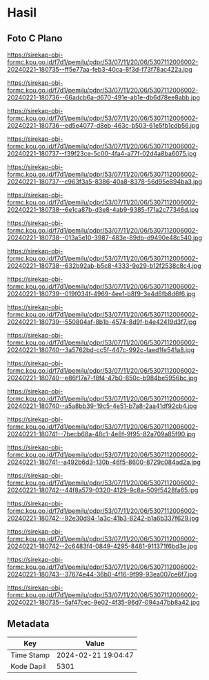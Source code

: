 # Hasil

## Foto C Plano

https://sirekap-obj-formc.kpu.go.id/f7d1/pemilu/pdpr/53/07/11/20/06/5307112006002-20240221-180735--ff5e77aa-feb3-40ca-8f3d-f73f78ac422a.jpg

https://sirekap-obj-formc.kpu.go.id/f7d1/pemilu/pdpr/53/07/11/20/06/5307112006002-20240221-180736--66adcb6a-d670-491e-ab1e-db6d78ee8abb.jpg

https://sirekap-obj-formc.kpu.go.id/f7d1/pemilu/pdpr/53/07/11/20/06/5307112006002-20240221-180736--ed5e4077-d8eb-463c-b503-61e5fb1cdb56.jpg

https://sirekap-obj-formc.kpu.go.id/f7d1/pemilu/pdpr/53/07/11/20/06/5307112006002-20240221-180737--f39f23ce-5c00-4fa4-a77f-02d4a8ba6075.jpg

https://sirekap-obj-formc.kpu.go.id/f7d1/pemilu/pdpr/53/07/11/20/06/5307112006002-20240221-180737--c963f3a5-8386-40a8-8378-56d95e894ba3.jpg

https://sirekap-obj-formc.kpu.go.id/f7d1/pemilu/pdpr/53/07/11/20/06/5307112006002-20240221-180738--6e1ca87b-d3e8-4ab9-9385-f71a2c77346d.jpg

https://sirekap-obj-formc.kpu.go.id/f7d1/pemilu/pdpr/53/07/11/20/06/5307112006002-20240221-180738--013a5e10-3987-483e-89db-d9490e48c540.jpg

https://sirekap-obj-formc.kpu.go.id/f7d1/pemilu/pdpr/53/07/11/20/06/5307112006002-20240221-180738--632b92ab-b5c8-4333-9e29-b12f2538c8c4.jpg

https://sirekap-obj-formc.kpu.go.id/f7d1/pemilu/pdpr/53/07/11/20/06/5307112006002-20240221-180739--019f034f-4969-4ee1-b8f9-3e4d6fb8d6f6.jpg

https://sirekap-obj-formc.kpu.go.id/f7d1/pemilu/pdpr/53/07/11/20/06/5307112006002-20240221-180739--550804af-8b1b-4574-8d9f-b4e42419d3f7.jpg

https://sirekap-obj-formc.kpu.go.id/f7d1/pemilu/pdpr/53/07/11/20/06/5307112006002-20240221-180740--3a5762bd-cc5f-447c-992c-faed1fe541a8.jpg

https://sirekap-obj-formc.kpu.go.id/f7d1/pemilu/pdpr/53/07/11/20/06/5307112006002-20240221-180740--e86f17a7-f8f4-47b0-850c-b984be5956bc.jpg

https://sirekap-obj-formc.kpu.go.id/f7d1/pemilu/pdpr/53/07/11/20/06/5307112006002-20240221-180740--a5a8bb39-19c5-4e51-b7a8-2aa41df92cb4.jpg

https://sirekap-obj-formc.kpu.go.id/f7d1/pemilu/pdpr/53/07/11/20/06/5307112006002-20240221-180741--7becb68a-48c1-4e8f-9f95-82a709a85f90.jpg

https://sirekap-obj-formc.kpu.go.id/f7d1/pemilu/pdpr/53/07/11/20/06/5307112006002-20240221-180741--a492b6d3-130b-46f5-8600-8729c084ad2a.jpg

https://sirekap-obj-formc.kpu.go.id/f7d1/pemilu/pdpr/53/07/11/20/06/5307112006002-20240221-180742--44f8a579-0320-4129-9c8a-509f5428fa65.jpg

https://sirekap-obj-formc.kpu.go.id/f7d1/pemilu/pdpr/53/07/11/20/06/5307112006002-20240221-180742--92e30d94-1a3c-41b3-8242-b1a6b337f629.jpg

https://sirekap-obj-formc.kpu.go.id/f7d1/pemilu/pdpr/53/07/11/20/06/5307112006002-20240221-180742--2c6483f4-0849-4295-8481-911371f6bd3e.jpg

https://sirekap-obj-formc.kpu.go.id/f7d1/pemilu/pdpr/53/07/11/20/06/5307112006002-20240221-180743--37674e44-36b0-4f16-9f99-93ea007ce6f7.jpg

https://sirekap-obj-formc.kpu.go.id/f7d1/pemilu/pdpr/53/07/11/20/06/5307112006002-20240221-180735--5af47cec-9e02-4f35-96d7-094a47bb8a42.jpg


## Metadata

| Key        | Value               |
| ---------- | ------------------- |
| Time Stamp | 2024-02-21 19:04:47 |
| Kode Dapil | 5301                |



